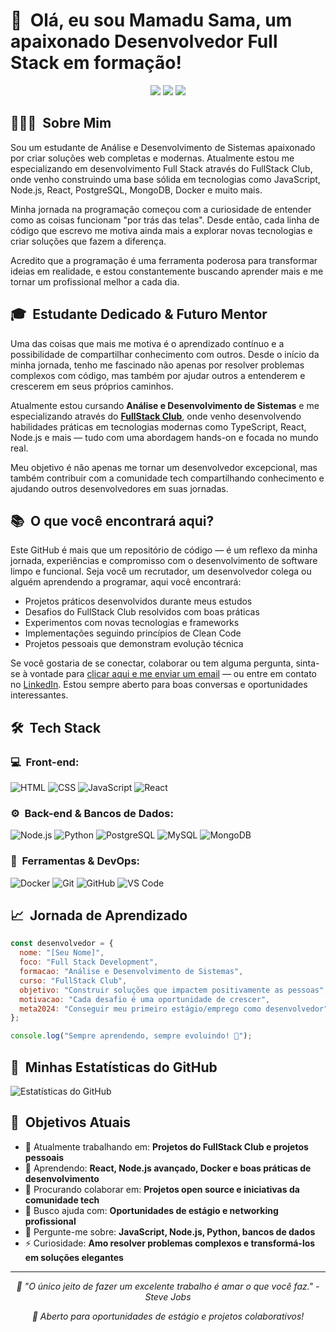 # 👋 &nbsp;Olá, eu sou Mamadu Sama, um apaixonado Desenvolvedor Full Stack em formação!

<p align="center">
<a href="https://www.linkedin.com/in/[seu-linkedin]"><img src="https://img.shields.io/badge/-Meu%20LinkedIn-0077B5?style=flat-square&logo=linkedin&logoColor=white"/></a>
<a href="https://instagram.com/[seu-instagram]"><img src="https://img.shields.io/badge/-Meu%20Instagram-E4405F?style=flat-square&logo=Instagram&logoColor=white"/></a>
<a href="mailto:[seu-email]@gmail.com"><img src="https://img.shields.io/badge/-Me%20Envie%20uma%20Mensagem-D14836?style=flat-square&logo=Gmail&logoColor=white"/></a>
</p>

<h2> 👨🏻‍💻 &nbsp;Sobre Mim </h2>

Sou um estudante de Análise e Desenvolvimento de Sistemas apaixonado por criar soluções web completas e modernas. Atualmente estou me especializando em desenvolvimento Full Stack através do FullStack Club, onde venho construindo uma base sólida em tecnologias como JavaScript, Node.js, React, PostgreSQL, MongoDB, Docker e muito mais.

Minha jornada na programação começou com a curiosidade de entender como as coisas funcionam "por trás das telas". Desde então, cada linha de código que escrevo me motiva ainda mais a explorar novas tecnologias e criar soluções que fazem a diferença.

Acredito que a programação é uma ferramenta poderosa para transformar ideias em realidade, e estou constantemente buscando aprender mais e me tornar um profissional melhor a cada dia.

<h2> 🎓 &nbsp;Estudante Dedicado & Futuro Mentor </h2>

Uma das coisas que mais me motiva é o aprendizado contínuo e a possibilidade de compartilhar conhecimento com outros. Desde o início da minha jornada, tenho me fascinado não apenas por resolver problemas complexos com código, mas também por ajudar outros a entenderem e crescerem em seus próprios caminhos.

Atualmente estou cursando **Análise e Desenvolvimento de Sistemas** e me especializando através do **[FullStack Club](https://www.fullstackclub.com.br/)**, onde venho desenvolvendo habilidades práticas em tecnologias modernas como TypeScript, React, Node.js e mais — tudo com uma abordagem hands-on e focada no mundo real.

Meu objetivo é não apenas me tornar um desenvolvedor excepcional, mas também contribuir com a comunidade tech compartilhando conhecimento e ajudando outros desenvolvedores em suas jornadas.

<h2> 📚 &nbsp;O que você encontrará aqui?</h2>

Este GitHub é mais que um repositório de código — é um reflexo da minha jornada, experiências e compromisso com o desenvolvimento de software limpo e funcional. Seja você um recrutador, um desenvolvedor colega ou alguém aprendendo a programar, aqui você encontrará:

- Projetos práticos desenvolvidos durante meus estudos
- Desafios do FullStack Club resolvidos com boas práticas
- Experimentos com novas tecnologias e frameworks
- Implementações seguindo princípios de Clean Code
- Projetos pessoais que demonstram evolução técnica
  
Se você gostaria de se conectar, colaborar ou tem alguma pergunta, sinta-se à vontade para <a href="mailto:[seu-email]@gmail.com">clicar aqui e me enviar um email</a> — ou entre em contato no <a href="https://www.linkedin.com/in/[seu-linkedin]/">LinkedIn</a>. Estou sempre aberto para boas conversas e oportunidades interessantes.

<h2> 🛠 &nbsp;Tech Stack</h2>
<h3>💻 &nbsp;Front-end:</h3>

![HTML](https://img.shields.io/badge/-HTML-333333?style=flat&logo=HTML5)
![CSS](https://img.shields.io/badge/-CSS-333333?style=flat&logo=CSS3&logoColor=1572B6)
![JavaScript](https://img.shields.io/badge/-JavaScript-333333?style=flat&logo=javascript)
![React](https://img.shields.io/badge/-React-333333?style=flat&logo=react)

<h3>⚙️ &nbsp;Back-end & Bancos de Dados:</h3>

![Node.js](https://img.shields.io/badge/-Node.js-333333?style=flat&logo=node.js)
![Python](https://img.shields.io/badge/-Python-333333?style=flat&logo=python)
![PostgreSQL](https://img.shields.io/badge/-PostgreSQL-333333?style=flat&logo=postgresql)
![MySQL](https://img.shields.io/badge/-MySQL-333333?style=flat&logo=mysql)
![MongoDB](https://img.shields.io/badge/-MongoDB-333333?style=flat&logo=mongodb)

<h3>🔧 &nbsp;Ferramentas & DevOps:</h3>

![Docker](https://img.shields.io/badge/-Docker-333333?style=flat&logo=docker)
![Git](https://img.shields.io/badge/-Git-333333?style=flat&logo=git)
![GitHub](https://img.shields.io/badge/-GitHub-333333?style=flat&logo=github)
![VS Code](https://img.shields.io/badge/-VS%20Code-333333?style=flat&logo=visual-studio-code&logoColor=007ACC)

<h2>📈 &nbsp;Jornada de Aprendizado</h2>

```javascript
const desenvolvedor = {
  nome: "[Seu Nome]",
  foco: "Full Stack Development",
  formacao: "Análise e Desenvolvimento de Sistemas",
  curso: "FullStack Club",
  objetivo: "Construir soluções que impactem positivamente as pessoas",
  motivacao: "Cada desafio é uma oportunidade de crescer",
  meta2024: "Conseguir meu primeiro estágio/emprego como desenvolvedor"
};

console.log("Sempre aprendendo, sempre evoluindo! 🚀");
```

<h2>🚀 &nbsp;Minhas Estatísticas do GitHub</h2>

![Estatísticas do GitHub](https://github-readme-stats.vercel.app/api?username=[seu-username]&show_icons=true&theme=dracula)

<h2>🎯 &nbsp;Objetivos Atuais</h2>

- 🔭 Atualmente trabalhando em: **Projetos do FullStack Club e projetos pessoais**
- 🌱 Aprendendo: **React, Node.js avançado, Docker e boas práticas de desenvolvimento**
- 👯 Procurando colaborar em: **Projetos open source e iniciativas da comunidade tech**
- 🤔 Busco ajuda com: **Oportunidades de estágio e networking profissional**
- 💬 Pergunte-me sobre: **JavaScript, Node.js, Python, bancos de dados**
- ⚡ Curiosidade: **Amo resolver problemas complexos e transformá-los em soluções elegantes**

---

<p align="center">
  <i>🚀 "O único jeito de fazer um excelente trabalho é amar o que você faz." - Steve Jobs</i>
</p>

<p align="center">
  <i>💼 Aberto para oportunidades de estágio e projetos colaborativos!</i>
</p>
